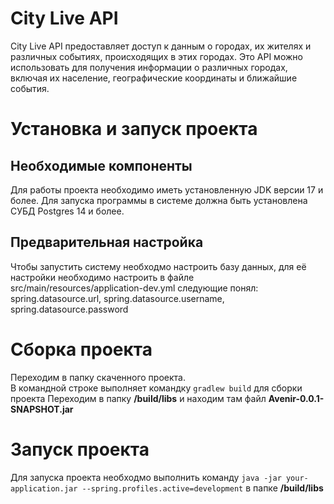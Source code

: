 # City Live API
City Live API предоставляет доступ к данным о городах, их жителях и различных событиях, происходящих в этих городах. Это API можно использовать для получения информации о различных городах, включая их население, географические координаты и ближайшие события.</br>
# Установка и запуск проекта

## Необходимые компоненты
Для работы проекта необходимо иметь установленную JDK версии 17 и более. 
Для запуска программы в системе должна быть установлена СУБД Postgres 14 и более.

## Предварительная настройка
Чтобы запустить систему необходмо настроить базу данных, для её настройки необходимо настроить в файле  
src/main/resources/application-dev.yml следующие понял: spring.datasource.url, spring.datasource.username, spring.datasource.password 

# Сборка проекта
Переходим в папку скаченного проекта.</br>
В командной строке выполняет командку ```gradlew build``` для сборки проекта
Переходим в папку __/build/libs__ и находим там файл __Avenir-0.0.1-SNAPSHOT.jar__

# Запуск проекта

Для запуска проекта необходмо выполнить команду ```java -jar your-application.jar --spring.profiles.active=development``` в папке __/build/libs__ 
```

